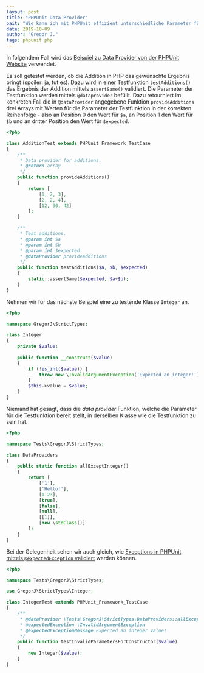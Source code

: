 ```yaml
---
layout: post
title: "PHPUnit Data Provider"
bait: "Wie kann ich mit PHPUnit effizient unterschiedliche Parameter für meine Funktion testen?"
date: 2019-10-09
author: "Gregor J."
tags: phpunit php
---
```


In folgendem Fall wird das [Beispiel zu Data Provider von der PHPUnit Website][1] verwendet.

Es soll getestet werden, ob die Addition in PHP das gewünschte Ergebnis bringt (spoiler: ja, tut es). Dazu wird in
 einer Testfunktion `testAdditions()` das Ergebnis der Addition mittels `assertSame()` validiert. Die Parameter der
 Testfunktion werden mittels `@dataprovider` befüllt. Dazu retourniert im konkreten Fall die in `@dataProvider`
 angegebene Funktion `provideAdditions` drei Arrays mit Werten für die Parameter der Testfunktion in der korrekten
 Reihenfolge - also an Position 0 den Wert für `$a`, an Position 1 den Wert für `$b` und an dritter Position den Wert
 für `$expected`. 

```php
<?php

class AdditionTest extends PHPUnit_Framework_TestCase
{
    /**
     * Data provider for additions.
     * @return array
     */
    public function provideAdditions()
    {
        return [
            [1, 2, 3],
            [2, 2, 4],
            [12, 30, 42]
        ];
    }

    /**
     * Test additions.
     * @param int $a
     * @param int $b
     * @param int $expected
     * @dataProvider provideAdditions
     */
    public function testAdditions($a, $b, $expected)
    {
        static::assertSame($expected, $a+$b);
    }
}
```

Nehmen wir für das nächste Beispiel eine zu testende Klasse `Integer` an.

```php
<?php

namespace GregorJ\StrictTypes;

class Integer
{
    private $value;
    
    public function __construct($value)
    {
        if (!is_int($value)) {
            throw new \InvalidArgumentException('Expected an integer!');
        }
        $this->value = $value;
    }
}
```

Niemand hat gesagt, dass die _data provider_ Funktion, welche die Parameter für die Testfunktion bereit stellt, in
 derselben Klasse wie die Testfunktion zu sein hat.

```php
<?php

namespace Tests\GregorJ\StrictTypes;

class DataProviders
{
    public static function allExceptInteger()
    {
        return [
            ['1'],
            ['Hello!'],
            [1.23],
            [true],
            [false],
            [null],
            [[1]],
            [new \stdClass()]
        ];
    }
}
```

Bei der Gelegenheit sehen wir auch gleich, wie [Exceptions in PHPUnit mittels `@expectedException` validiert][2]
 werden können.

```php
<?php

namespace Tests\GregorJ\StrictTypes;

use GregorJ\StrictTypes\Integer;

class IntegerTest extends PHPUnit_Framework_TestCase
{
    /**
     * @dataProvider \Tests\GregorJ\StrictTypes\DataProviders::allExceptInteger
     * @expectedException \InvalidArgumentException
     * @expectedExceptionMessage Expected an integer value!
     */
    public function testInvalidParametersForConstructor($value)
    {
        new Integer($value);
    }
}
```

[1]: https://phpunit.de/manual/6.5/en/writing-tests-for-phpunit.html#writing-tests-for-phpunit.data-providers
[2]: https://phpunit.de/manual/6.5/en/writing-tests-for-phpunit.html#writing-tests-for-phpunit.exceptions
